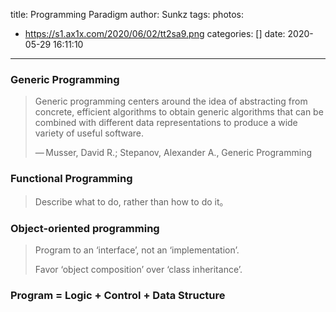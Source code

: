title: Programming Paradigm
author: Sunkz
tags:
photos:
- https://s1.ax1x.com/2020/06/02/tt2sa9.png
categories: []
date: 2020-05-29 16:11:10
---

### Generic Programming

> Generic programming centers around the idea of abstracting from concrete, efficient algorithms to obtain generic algorithms that can be combined with different data representations to produce a wide variety of useful software.
>
> — Musser, David R.; Stepanov, Alexander A., Generic Programming

### Functional Programming

> Describe what to do, rather than how to do it。

### Object-oriented programming

> Program to an ‘interface’, not an ‘implementation’.
>
> Favor ‘object composition’ over ‘class inheritance’.



### Program = Logic + Control + Data Structure